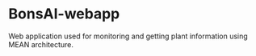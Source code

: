 # BonsAI-webapp
Web application used for monitoring and getting plant information using MEAN architecture.
